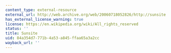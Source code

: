 ```yaml
---
content_type: external-resource
external_url: http://web.archive.org/web/20060718052826/http://sunsite.sut.ac.jp/asia/japan/maps/
has_external_license_warning: true
license: https://en.wikipedia.org/wiki/All_rights_reserved
status: ''
title: Sunsite
uid: 84a354d7-771b-4a53-a845-ffaa65a3a2cc
wayback_url: ''
---
```


